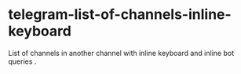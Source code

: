 # telegram-list-of-channels-inline-keyboard
List of channels in another channel with inline keyboard and inline bot queries .
